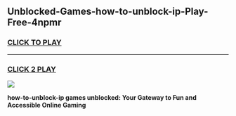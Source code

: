 
## Unblocked-Games-how-to-unblock-ip-Play-Free-4npmr
<h3>
<a href="https://premium76.site?title=how-to-unblock-ip&ref=18A1">CLICK TO PLAY</a></h3>
<hr>

<h3>
<a href="https://premium76.site?title=how-to-unblock-ip&ref=18A1">CLICK 2 PLAY</a>
  
</h3>

<a href="https://premium76.site?title=how-to-unblock-ip&ref=18A1"><img src="https://clearcache.store/games.png"></a>


**how-to-unblock-ip games unblocked: Your Gateway to Fun and Accessible Online Gaming**
